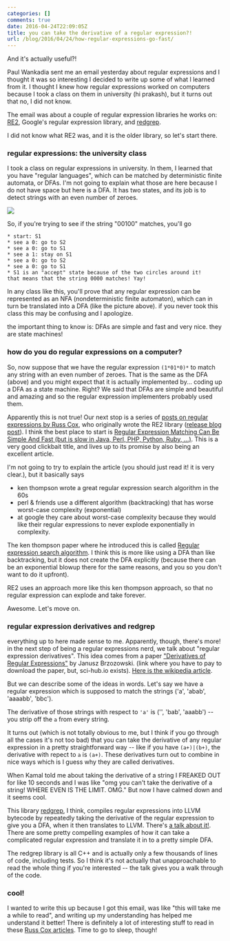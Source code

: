 ```yaml
---
categories: []
comments: true
date: 2016-04-24T22:09:05Z
title: you can take the derivative of a regular expression?!
url: /blog/2016/04/24/how-regular-expressions-go-fast/
---
```


And it's actually useful?!

Paul Wankadia sent me an email yesterday about regular expressions and I thought it was so interesting I decided to write up some of what I learned from it. I thought I knew how regular expressions worked on computers because I took a class on them in university (hi prakash), but it turns out that no, I did not know.

The email was about a couple of regular expression libraries he works on: [RE2](https://github.com/google/re2), Google's regular expression library, and [redgrep](https://github.com/google/redgrep).

I did not know what RE2 was, and it is the older library, so let's start there.

### regular expressions: the university class

I took a class on regular expressions in university. In them, I learned that you have "regular languages", which can be matched by deterministic finite automata, or DFAs. I'm not going to explain what those are here because I do not have space but here is a DFA. It has two states, and its job is to detect strings with an even number of zeroes.

<img src="/images/dfa.png">

So, if you're trying to see if the string "00100" matches, you'll go

```
* start: S1
* see a 0: go to S2
* see a 0: go to S1
* see a 1: stay on S1
* see a 0: go to S2
* see a 0: go to S1
* S1 is an "accept" state because of the two circles around it!
that means that the string 0000 matches! Yay!
```

In any class like this, you'll prove that any regular expression can be represented as an NFA (nondeterministic finite automaton), which can in turn be translated into a DFA (like the picture above). if you never took this class this may be confusing and I apologize.

the important thing to know is: DFAs are simple and fast and very nice. they are state machines!

### how do you do regular expressions on a computer?

So, now suppose that we have the regular expression `(1*01*0)*` to match any string with an even number of zeroes. That is the same as the DFA (above) and you might expect that it is actually implemented by... coding up a DFA as a state machine. Right? We said that DFAs are simple and beautiful and amazing and so the regular expression implementers probably used them.

Apparently this is not true! Our next stop is a series of [posts on regular expressions by Russ Cox](https://swtch.com/~rsc/regexp/), who originally wrote the RE2 library ([release blog post](http://google-opensource.blogspot.ca/2010/03/re2-principled-approach-to-regular.html)). I think the best place to start is [Regular Expression Matching Can Be Simple And Fast (but is slow in Java, Perl, PHP, Python, Ruby, ...)](https://swtch.com/~rsc/regexp/regexp1.html). This is a very good clickbait title, and lives up to its promise by also being an excellent article.

I'm not going to try to explain the article (you should just read it! it is very clear.), but it basically says

* ken thompson wrote a great regular expression search algorithm in the 60s
* perl & friends use a different algorithm (backtracking) that has worse worst-case complexity (exponential)
* at google they care about worst-case complexity because they would like their regular expressions to never explode exponentially in complexity.

The ken thompson paper where he introduced this is called [Regular expression search algorithm](http://www.fing.edu.uy/inco/cursos/intropln/material/p419-thompson.pdf). I think this is more like using a DFA than like backtracking, but it does not create the DFA explicitly (because there can be an exponential blowup there for the same reasons, and you so you don't want to do it upfront).

RE2 uses an approach more like this ken thompson approach, so that no regular expression can explode and take forever.

Awesome. Let's move on.

### regular expression derivatives and redgrep

everything up to here made sense to me. Apparently, though, there's more! in the next step of being a regular expressions nerd, we talk about "regular expression derivatives". This idea comes from a paper ["Derivatives of Regular Expressions"](http://dl.acm.org/citation.cfm?id=321249) by Janusz Brzozowski. (link where you have to pay to download the paper, but, sci-hub.io exists). [Here is the wikipedia article](https://en.wikipedia.org/wiki/Brzozowski_derivative).

But we can describe some of the ideas in words. Let's say we have a regular expression which is supposed to match the strings ('a', 'abab', 'aaaabb', 'bbc').

The derivative of those strings with respect to `'a'` is ('', 'bab', 'aaabb') -- you strip off the `a` from every string.

It turns out (which is not totally obvious to me, but I think if you go through all the cases it's not too bad) that you can take the derivative of any regular expression in a pretty straightforward way -- like if you have `(a+)|(b+)`, the derivative with repect to `a` is `(a+)`. These derivatives turn out to combine in nice ways which is I guess why they are called derivatives.

When Kamal told me about taking the derivative of a string I FREAKED OUT for like 10 seconds and I was like "omg you can't take the derivative of a string! WHERE EVEN IS THE LIMIT. OMG." But now I have calmed down and it seems cool.

This library [redgrep](https://github.com/google/redgrep), I think, compiles regular expressions into LLVM bytecode by repeatedly taking the derivative of the regular expression to give you a DFA, when it then translates to LLVM. There's [a talk about it!](https://www.youtube.com/watch?v=CMhqlRBfVX4&feature=youtu.be). There are some pretty compelling examples of how it can take a complicated regular expression and translate it in to a pretty simple DFA.

The redgrep library is all C++ and is actually only a few thousands of lines of code, including tests. So I think it's not actually that unapproachable to read the whole thing if you're interested -- the talk gives you a walk through of the code.

### cool!

I wanted to write this up because I got this email, was like "this will take me a while to read", and writing up my understanding has helped me understand it better! There is definitely a lot of interesting stuff to read in these [Russ Cox articles](https://swtch.com/~rsc/regexp/). Time to go to sleep, though!

